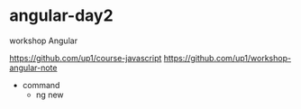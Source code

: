 # angular-day2
workshop Angular  



https://github.com/up1/course-javascript
https://github.com/up1/workshop-angular-note

- command
  - ng new <project-name>